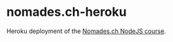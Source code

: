 # nomades.ch-heroku
Heroku deployment of the [Nomades.ch NodeJS course](https://github.com/b-alidra/nomades.ch).
